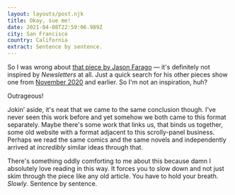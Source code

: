 ```yaml
---
layout: layouts/post.njk
title: Okay, sue me!
date: 2021-04-08T22:59:06.989Z
city: San Francisco
country: California
extract: Sentence by sentence.
---
```


So I was wrong about [that piece by Jason Farago](https://www.robinrendle.com/notes/here-i-am-king) — it's definitely not inspired by _Newsletters_ at all. Just a quick search for his other pieces show one from [November 2020](https://www.nytimes.com/interactive/2020/11/25/arts/benjamin-west-general-wolfe.html) and earlier. So I'm not an inspiration, huh?

Outrageous!

Jokin’ aside, it's neat that we came to the same conclusion though. I've never seen this work before and yet somehow we both came to this format separately. Maybe there's some work that links us, that binds us together, some old website with a format adjacent to this scrolly-panel business. Perhaps we read the same comics and the same novels and independently arrived at _incredibly_ similar ideas through that.

There's something oddly comforting to me about this because damn I absolutely love reading in this way. It forces you to slow down and not just skim through the piece like any old article. You have to hold your breath. _Slowly_. Sentence by sentence.
